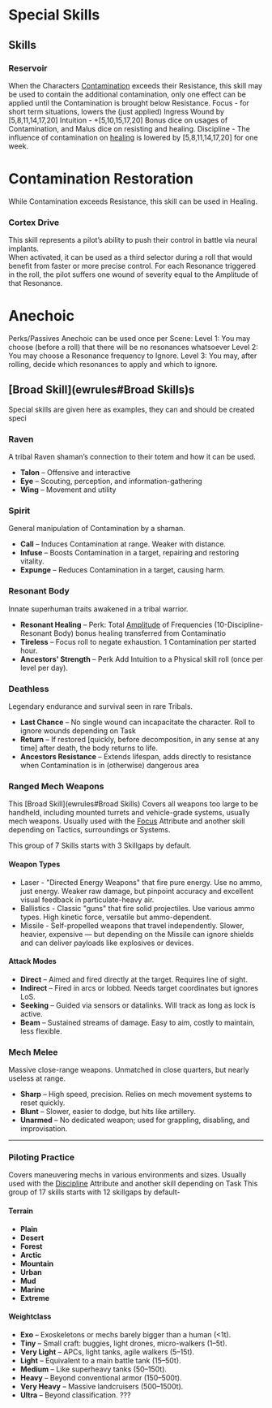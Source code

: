 # Special Skills

## Skills
### Reservoir

When the Characters [Contamination](contamination) exceeds their Resistance, this skill may be used to contain the additional contamination, only one effect can be applied until  the Contamination is brought below Resistance.
Focus - for short term situations, lowers the (just applied) Ingress Wound by [5,8,11,14,17,20]
Intuition - +[5,10,15,17,20] Bonus dice on usages of Contamination, and Malus dice on resisting and healing. 
Discipline - The influence of contamination on [healing](healing) is lowered by [5,8,11,14,17,20] for one week. 

# Contamination Restoration

While Contamination exceeds Resistance, this skill can be used in Healing.

### Cortex Drive

This skill represents a pilot’s ability to push their control in battle via neural implants.  
When activated, it can be used as a third selector during a roll that would benefit from faster or more precise control. For each Resonance triggered in the roll, the pilot suffers one wound of severity equal to the Amplitude of that Resonance.

# Anechoic
Perks/Passives
Anechoic can be used once per Scene:
Level 1: You may choose (before a roll) that there will be no resonances whatsoever
Level 2: You may choose a Resonance frequency to Ignore.
Level 3: You may, after rolling, decide which resonances to apply and which to ignore.


## [Broad Skill](ewrules#Broad Skills)s
Special skills are given here as examples, they can and should be created speci
### Raven

A tribal Raven shaman’s connection to their totem and how it can be used.

* **Talon** – Offensive and interactive 
* **Eye** – Scouting, perception, and information-gathering 
* **Wing** – Movement and utility 

### Spirit

General manipulation of Contamination by a shaman.

* **Call** – Induces Contamination at range. Weaker with distance.
* **Infuse** – Boosts Contamination in a target, repairing and restoring vitality.
* **Expunge** – Reduces Contamination in a target, causing harm.

### Resonant Body

Innate superhuman traits awakened in a tribal warrior.

* **Resonant Healing** – Perk: Total [Amplitude](ewrules#resonance) of Frequencies (10-Discipline-Resonant Body) bonus healing transferred from Contaminatio
* **Tireless** – Focus roll to negate exhaustion. 1 Contamination per started hour.
* **Ancestors' Strength** – Perk Add Intuition to a Physical skill roll (once per level per day).

### Deathless

Legendary endurance and survival seen in rare Tribals.

* **Last Chance** – No single wound can incapacitate the character. Roll to ignore wounds depending on Task
* **Return** – If restored [quickly, before decomposition, in any sense at any time] after death, the body returns to life.
* **Ancestors Resistance** – Extends lifespan, adds directly to resistance when Contamination is in (otherwise) dangerous area

### Ranged Mech Weapons 

This [Broad Skill](ewrules#Broad Skills) Covers all weapons too large to be handheld, including mounted turrets and vehicle-grade systems, usually mech weapons.
Usually used with the [Focus](attributes#special-attributes) Attribute and another skill depending on Tactics, surroundings or Systems.

This group of 7 Skills starts with 3 Skillgaps by default.

#### Weapon Types
*  Laser - "Directed Energy Weapons" that fire pure energy. Use no ammo, just energy. Weaker raw damage, but pinpoint accuracy and excellent visual feedback in particulate-heavy air.
*  Ballistics - Classic "guns" that fire solid projectiles. Use various ammo types. High kinetic force, versatile but ammo-dependent.
* Missile - Self-propelled weapons that travel independently.
Slower, heavier, expensive — but depending on the Missile can ignore shields and can deliver payloads like explosives or devices.

#### Attack Modes

* **Direct** – Aimed and fired directly at the target. Requires line of sight.
* **Indirect** – Fired in arcs or lobbed. Needs target coordinates but ignores LoS.
* **Seeking** – Guided via sensors or datalinks. Will track as long as lock is active.
* **Beam** – Sustained streams of damage. Easy to aim, costly to maintain, less flexible.

### Mech Melee

Massive close-range weapons. Unmatched in close quarters, but nearly useless at range.

* **Sharp** – High speed, precision. Relies on mech movement systems to reset quickly.
* **Blunt** – Slower, easier to dodge, but hits like artillery.
* **Unarmed** – No dedicated weapon; used for grappling, disabling, and improvisation.

---

### Piloting Practice

Covers maneuvering mechs in various environments and sizes.
Usually used with the [Discipline](attributes#special-attributes) Attribute and another skill depending on Task
This group of 17 skills starts with 12 skillgaps by default-
#### Terrain

* **Plain**
* **Desert**
* **Forest**
* **Arctic**
* **Mountain**
* **Urban**
* **Mud**
* **Marine**
* **Extreme**

#### Weightclass

* **Exo** – Exoskeletons or mechs barely bigger than a human (<1t).
* **Tiny** – Small craft: buggies, light drones, micro-walkers (1–5t).
* **Very Light** – APCs, light tanks, agile walkers (5–15t).
* **Light** – Equivalent to a main battle tank (15–50t).
* **Medium** – Like superheavy tanks (50–150t).
* **Heavy** – Beyond conventional armor (150–500t).
* **Very Heavy** – Massive landcruisers (500–1500t).
* **Ultra** – Beyond classification. ???

